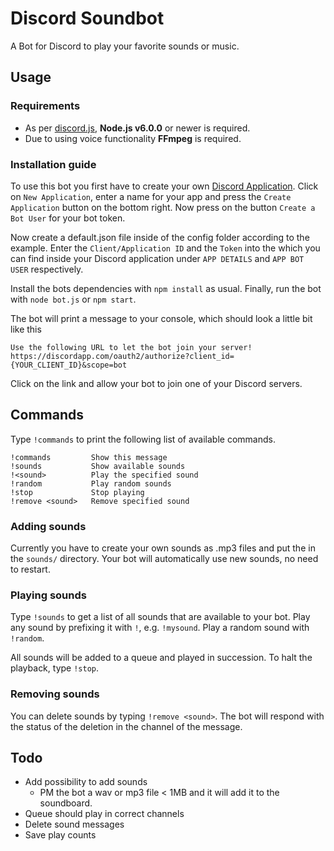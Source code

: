 Discord Soundbot
================

A Bot for Discord to play your favorite sounds or music.

## Usage

### Requirements

+ As per [discord.js](https://github.com/hydrabolt/discord.js#installation), **Node.js v6.0.0** or newer is required.
+ Due to using voice functionality **FFmpeg** is required.


### Installation guide

To use this bot you first have to create your own [Discord Application](https://discordapp.com/developers/applications/me). Click on `New Application`, enter a name for your app and press the `Create Application` button on the bottom right. Now press on the button `Create a Bot User` for your bot token.

Now create a default.json file inside of the config folder according to the example. Enter the `Client/Application ID` and the `Token` into the which you can find inside your Discord application under `APP DETAILS` and `APP BOT USER` respectively.

Install the bots dependencies with `npm install` as usual.
Finally, run the bot with `node bot.js` or `npm start`.

The bot will print a message to your console, which should look a little bit like this

```
Use the following URL to let the bot join your server!
https://discordapp.com/oauth2/authorize?client_id={YOUR_CLIENT_ID}&scope=bot
```

Click on the link and allow your bot to join one of your Discord servers.

## Commands

Type `!commands` to print the following list of available commands.

```
!commands         Show this message
!sounds           Show available sounds
!<sound>          Play the specified sound
!random           Play random sounds
!stop             Stop playing
!remove <sound>   Remove specified sound
```

### Adding sounds

Currently you have to create your own sounds as .mp3 files and put the in the `sounds/` directory. Your bot will automatically use new sounds, no need to restart.

### Playing sounds

Type `!sounds` to get a list of all sounds that are available to your bot. Play any sound by prefixing it with `!`, e.g. `!mysound`. Play a random sound with `!random`.

All sounds will be added to a queue and played in succession. To halt the playback, type `!stop`.

### Removing sounds

You can delete sounds by typing `!remove <sound>`. The bot will respond with the status of the deletion in the channel of the message.

## Todo

+ Add possibility to add sounds
  + PM the bot a wav or mp3 file < 1MB and it will add it to the soundboard.
+ Queue should play in correct channels
+ Delete sound messages
+ Save play counts
